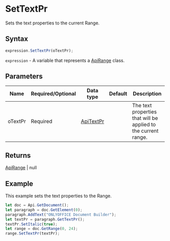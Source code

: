# SetTextPr

Sets the text properties to the current Range.

## Syntax

```javascript
expression.SetTextPr(oTextPr);
```

`expression` - A variable that represents a [ApiRange](../ApiRange.md) class.

## Parameters

| **Name** | **Required/Optional** | **Data type** | **Default** | **Description** |
| ------------- | ------------- | ------------- | ------------- | ------------- |
| oTextPr | Required | [ApiTextPr](../../ApiTextPr/ApiTextPr.md) |  | The text properties that will be applied to the current range. |

## Returns

[ApiRange](../../ApiRange/ApiRange.md) \| null

## Example

This example sets the text properties to the Range.

```javascript editor-
let doc = Api.GetDocument();
let paragraph = doc.GetElement(0);
paragraph.AddText("ONLYOFFICE Document Builder");
let textPr = paragraph.GetTextPr();
textPr.SetItalic(true);
let range = doc.GetRange(0, 24);
range.SetTextPr(textPr);
```
